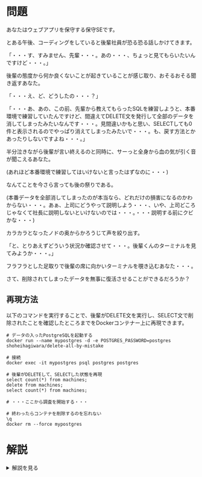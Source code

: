 # 問題
あなたはウェブアプリを保守する保守SEです。

とある午後、コーディングをしていると後輩社員が恐る恐る話しかけてきます。

「・・・す、すみません、先輩・・・。あの・・・、ちょっと見てもらいたいんですけど・・・。」

後輩の態度から何か良くないことが起きていることが感じ取り、おそるおそる聞き返すあなた。

「・・・え、ど、どうしたの・・・？」

「・・・あ、あの、この前、先輩から教えてもらったSQLを練習しようと、本番環境で練習していたんですけど、間違えてDELETE文を発行して全部のデータを消してしまったみたいなんです・・・。見間違いかもと思い、SELECTしても0件と表示されるのでやっぱり消えてしまったみたいで・・・。も、戻す方法とかあったりしないですよね・・・。」

半分泣きながら後輩が言い終えるのと同時に、サーっと全身から血の気が引く音が聞こえるあなた。

(あれほど本番環境で練習してはいけないと言ったはずなのに・・・)

なんてことを今さら言っても後の祭りである。

(本番データを全部消してしまったのが本当なら、どれだけの損害になるのかわからない・・・。あぁ、上司にどうやって説明しよう・・・、いや、上司どころじゃなくて社長に説明しないといけないのでは・・・。・・・説明する前にクビかな・・・)

カラカラとなったノドの奥からかろうじて声を絞り出す。

「と、とりあえずどういう状況か確認させて・・・。後輩くんのターミナルを見てみようか・・・。」

フラフラとした足取りで後輩の席に向かいターミナルを覗き込むあなた・・・。

さて、削除されてしまったデータを無事に復活させることができるだろうか？

## 再現方法
以下のコマンドを実行することで、後輩がDELETE文を実行し、SELECT文で削除されたことを確認したところまでをDockerコンテナー上に再現できます。

```shell
# データの入ったPostgreSQLを起動する
docker run --name mypostgres -d -e POSTGRES_PASSWORD=postgres shoheihagiwara/delete-all-by-mistake

# 接続
docker exec -it mypostgres psql postgres postgres

# 後輩がDELETEして、SELECTした状態を再現
select count(*) from machines;
delete from machines;
select count(*) from machines;

# ・・・ここから調査を開始する・・・

# 終わったらコンテナを削除するのを忘れない
\q
docker rm --force mypostgres
```

# 解説
<details>
<summary>解説を見る</summary>

<p>

## 概要
これは僕が実際に本番環境のデータをDELETEしてしまった経験をもとにしています。
おそらく、IT業界で働いている人であれば、誤って本番データを消してしまうという経験が少なからずあるのではないでしょうか。

このタスクでは、そのようなヤバい経験を味わってもらえるようにしてみました。

ぜひ、このタスクを通してヤバい雰囲気を感じ取ってもらい、同じような間違いを起こさないようにしてもらえればと思います。

## 暫定対応
実は今回のタスクでは`rollback`をすること、または`\q`でセッションを閉じることでデータが元に戻ります。

psqlの結果を注意深く見てみると、AUTOCOMMITがoffになっていることがわかります。
以下の★部分です。

```sql
shohei@shohei-ubuntu ~> docker exec -it mypostgres psql postgres postgres

Null display is "(null)".
AUTOCOMMIT is off ★
psql (9.6.17)
Type "help" for help.

postgres=#
```

AUTOCOMMITがoffの状態では、明示的に`commit`を発行しない限りDELETEなどの変更は反映されません。

なので、`rollback`か`\q`してしまえば変更前のデータが復活します。
実際に実行してみると、以下のようにデータが戻っていることが確認できます。

```sql
shohei@shohei-ubuntu ~> docker exec -it mypostgres psql postgres postgres

Null display is "(null)".
AUTOCOMMIT is off
psql (9.6.17)
Type "help" for help.

postgres=# select count(*) from machines;
 count
-------
   150
(1 row)

postgres=# delete from machines;
DELETE 150
postgres=# select count(*) from machines;
 count
-------
     0
(1 row)

postgres=# rollback ;
ROLLBACK
postgres=# select count(*) from machines;
 count
-------
   150
(1 row)

postgres=#

```

どこでこの設定がされているのかと言うと、rootの~/.psqlrcファイルの中で設定されています。
★の部分が該当します。

```shell
shohei@shohei-ubuntu ~> docker exec -it mypostgres bash
root@6eb0a7dcf81d:/# cat ~/.psqlrc
\pset null '(null)'
\set AUTOCOMMIT off ★
\echo AUTOCOMMIT is :AUTOCOMMIT
root@6eb0a7dcf81d:/#
```

`\echo AUTOCOMMIT is :AUTOCOMMIT`の部分は設定には本来は必要ないですが、こうして現在の状態を表示することでデバッグがやりやすくなりますし、今の設定状況をユーザーが理解しやすくなります。

他にも.psqlrcに記載しておくことで各種起動設定を変えることができます。

本タスクでは1つの例として`\pset null '(null)'`という設定をしています。この設定をすることでデフォルトではnullは空文字と同じ表記になる動作を変え、「(null)」と表示するようになります。こうすることで値が空文字なのかnullなのかが判断しやすくなります。

ぜひ他の設定値についても公式ドキュメントなどを参考に確認してみてください。きっと今まで知らなかった便利な機能が見つかるはずです。

## 恒久対応
さて、今回は.psqlrcにAUTOCOMMITのoffの設定がされていたために事なきを得ました。

このように設定しておくと休止に一生を得ることがありますので、AUTOCOMMITをoffにするかを検討しておくことに価値があるでしょう。

ただし、AUTOCOMMITがoffの設定はPostgreSQLのデフォルト動作と逆ですので、ユーザーが混乱する恐れもあります。
また、「変更したのに変更が反映されていない！」なんてことにもなりかねません。

ケースバイケースなので、ぜひ、利点・欠点を考慮して設定をしてみてください。


## ドキュメント
もし、AUTOCOMMITをoffにするのであれば、現場のwikiやREADMEなどにその旨を記載しておくと、新しく入る方が混乱が少ないと思います。

設定自体も大事ですが、それに付属するドキュメントも充実させるよう努めましょう。

## 参考
以下のページの「AUTOCOMMIT」変数の欄を参照。
https://www.postgresql.jp/docs/9.6/app-psql.html#app-psql-variables

</p>
</details>


